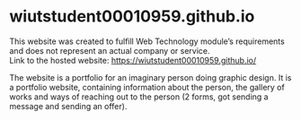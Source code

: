 # wiutstudent00010959.github.io
This website was created to fulfill Web Technology module’s
requirements and does not represent an actual company or service. <br>
Link to the hosted website: https://wiutstudent00010959.github.io/ 

The website is a portfolio for an imaginary person doing graphic design. 
It is a portfolio website, containing information about the person, the gallery of works and ways of reaching out to the person (2 forms, got sending a message and sending an offer).
